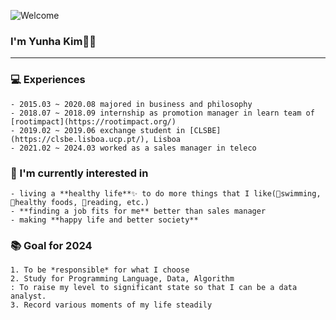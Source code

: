 ![Welcome](https://static.vecteezy.com/system/resources/previews/010/925/820/non_2x/colorful-welcome-design-template-free-vector.jpg)

### I'm Yunha Kim🙋‍♀️
---
### 💻 Experiences
```
- 2015.03 ~ 2020.08 majored in business and philosophy
- 2018.07 ~ 2018.09 internship as promotion manager in learn team of [rootimpact](https://rootimpact.org/)
- 2019.02 ~ 2019.06 exchange student in [CLSBE](https://clsbe.lisboa.ucp.pt/), Lisboa
- 2021.02 ~ 2024.03 worked as a sales manager in teleco
```

### 🎁 I'm currently interested in
```
- living a **healthy life**✨ to do more things that I like(🤿swimming, 🥗healthy foods, 📕reading, etc.)
- **finding a job fits for me** better than sales manager
- making **happy life and better society**
```

### 📚 Goal for 2024
```
1. To be *responsible* for what I choose
2. Study for Programming Language, Data, Algorithm
: To raise my level to significant state so that I can be a data analyst.
3. Record various moments of my life steadily
```
